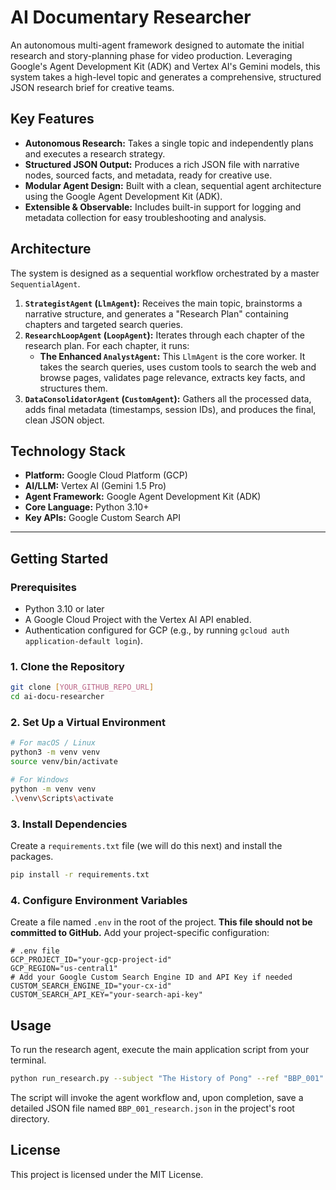 # AI Documentary Researcher

An autonomous multi-agent framework designed to automate the initial research and story-planning phase for video production. Leveraging Google's Agent Development Kit (ADK) and Vertex AI's Gemini models, this system takes a high-level topic and generates a comprehensive, structured JSON research brief for creative teams.

## Key Features

- **Autonomous Research:** Takes a single topic and independently plans and executes a research strategy.
- **Structured JSON Output:** Produces a rich JSON file with narrative nodes, sourced facts, and metadata, ready for creative use.
- **Modular Agent Design:** Built with a clean, sequential agent architecture using the Google Agent Development Kit (ADK).
- **Extensible & Observable:** Includes built-in support for logging and metadata collection for easy troubleshooting and analysis.

## Architecture

The system is designed as a sequential workflow orchestrated by a master `SequentialAgent`.

1.  **`StrategistAgent` (`LlmAgent`):** Receives the main topic, brainstorms a narrative structure, and generates a "Research Plan" containing chapters and targeted search queries.
2.  **`ResearchLoopAgent` (`LoopAgent`):** Iterates through each chapter of the research plan. For each chapter, it runs:
    - **The Enhanced `AnalystAgent`:** This `LlmAgent` is the core worker. It takes the search queries, uses custom tools to search the web and browse pages, validates page relevance, extracts key facts, and structures them.
3.  **`DataConsolidatorAgent` (`CustomAgent`):** Gathers all the processed data, adds final metadata (timestamps, session IDs), and produces the final, clean JSON object.

## Technology Stack

- **Platform:** Google Cloud Platform (GCP)
- **AI/LLM:** Vertex AI (Gemini 1.5 Pro)
- **Agent Framework:** Google Agent Development Kit (ADK)
- **Core Language:** Python 3.10+
- **Key APIs:** Google Custom Search API

---

## Getting Started

### Prerequisites

- Python 3.10 or later
- A Google Cloud Project with the Vertex AI API enabled.
- Authentication configured for GCP (e.g., by running `gcloud auth application-default login`).

### 1. Clone the Repository

```bash
git clone [YOUR_GITHUB_REPO_URL]
cd ai-docu-researcher
```

### 2. Set Up a Virtual Environment

```bash
# For macOS / Linux
python3 -m venv venv
source venv/bin/activate

# For Windows
python -m venv venv
.\venv\Scripts\activate
```

### 3. Install Dependencies

Create a `requirements.txt` file (we will do this next) and install the packages.

```bash
pip install -r requirements.txt
```

### 4. Configure Environment Variables

Create a file named `.env` in the root of the project. **This file should not be committed to GitHub.** Add your project-specific configuration:

```
# .env file
GCP_PROJECT_ID="your-gcp-project-id"
GCP_REGION="us-central1"
# Add your Google Custom Search Engine ID and API Key if needed
CUSTOM_SEARCH_ENGINE_ID="your-cx-id"
CUSTOM_SEARCH_API_KEY="your-search-api-key"
```

## Usage

To run the research agent, execute the main application script from your terminal.

```bash
python run_research.py --subject "The History of Pong" --ref "BBP_001"
```

The script will invoke the agent workflow and, upon completion, save a detailed JSON file named `BBP_001_research.json` in the project's root directory.

## License

This project is licensed under the MIT License.
